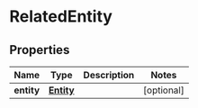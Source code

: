 

# RelatedEntity


## Properties

Name | Type | Description | Notes
------------ | ------------- | ------------- | -------------
**entity** | [**Entity**](Entity.md) |  |  [optional]



